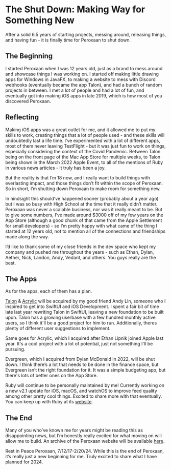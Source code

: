 # The Shut Down: Making Way for Something New

After a solid 6.5 years of starting projects, messing around, releasing things, and having fun - it is finally time for Peroxaan to shut down.

## The Beginning
I started Peroxaan when I was 12 years old, just as a brand to mess around and showcase things I was working on. I started off making little drawing apps for Windows in JavaFX, to making a website to mess with Discord webhooks (eventually became the app Talon), and had a bunch of random projects in between. I met a lot of people and had a lot of fun, and eventually got into making iOS apps in late 2019, which is how most of you discovered Peroxaan.

## Reflecting
Making iOS apps was a great outlet for me, and it allowed me to put my skills to work, creating things that a lot of people used - and these skills will undoubtedly last a life time. I’ve experimented with a lot of different apps, most of them never leaving TestFlight - but it was just fun to work on things, especially considering the context of the Covid Pandemic. Between Talon being on the front page of the Mac App Store for multiple weeks, to Talon being shown in the March 2022 Apple Event, to all of the mentions of Ruby in various news articles - it truly has been a joy.

But the reality is that I’m 18 now, and I really want to build things with everlasting impact, and those things don’t fit within the scope of Peroxaan. So in short, I’m shutting down Peroxaan to make room for something new. 

In hindsight this should’ve happened sooner (probably about a year ago) but I was so busy with High School at the time that it really didn’t matter. Peroxaan was never a scalable business, nor was it really meant to be. But to give some numbers, I’ve made around $3000 off of my few years on the App Store (although a good chunk of that came from the Apple Settlement for small developers) - so I’m pretty happy with what came of the thing I started at 12 years old, not to mention all of the connections and friendships made along the way.

I’d like to thank some of my close friends in the dev space who kept my company and pushed me throughout the years - such as Ethan, Dylan, Aether, Nick, Landon, Andy, Vedant, and others. You guys really are the best.

## The Apps
As for the apps, each of them has a plan.

[Talon](https://talonapp.xyz) & [Acrylic](https://acrylic.tools) will be acquired by my good friend Andy Lin, someone who I inspired to get into SwiftUI and iOS Development. I spent a fair bit of time late last year rewriting Talon in SwiftUI, leaving a new foundation to be built upon. Talon has a growing userbase with a few hundred monthly active users, so I think it'll be a good project for him to run. Additionally, theres plenty of different user suggestions to implement. 

Same goes for Acrylic, which I acquired after Ethan Lipnik joined Apple last year. It's a cool project with a lot of potential, just not something I'll be pursuing.

Evergreen, which I acquired from Dylan McDonald in 2022, will be shut down. I think there’s a lot that needs to be done in the finance space, but Evergreen isn’t the right foundation for it. It was a simple budgeting app, but there's lots of better ones on the App Store.

Ruby will continue to be personally maintained by me! Currently working on a new v2.1 update for iOS, macOS, and watchOS to improve feed quality among other pretty cool things. Excited to share more with that eventually. You can keep up with Ruby at its [website](https://rubyapp.org).

## The End

Many of you who’ve known me for years might be reading this as disappointing news, but I’m honestly really excited for what moving on will allow me to build. An archive of the Peroxaan website will be available [here](https://archive.peroxaan.com).

Rest in Peace Peroxaan, 7/12/17-2/20/24. While this is the end of Peroxaan, it’s really just a new beginning for me. Truly excited to share what I have planned for 2024.
